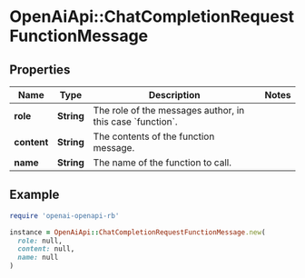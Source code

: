 # OpenAiApi::ChatCompletionRequestFunctionMessage

## Properties

| Name | Type | Description | Notes |
| ---- | ---- | ----------- | ----- |
| **role** | **String** | The role of the messages author, in this case &#x60;function&#x60;. |  |
| **content** | **String** | The contents of the function message. |  |
| **name** | **String** | The name of the function to call. |  |

## Example

```ruby
require 'openai-openapi-rb'

instance = OpenAiApi::ChatCompletionRequestFunctionMessage.new(
  role: null,
  content: null,
  name: null
)
```

